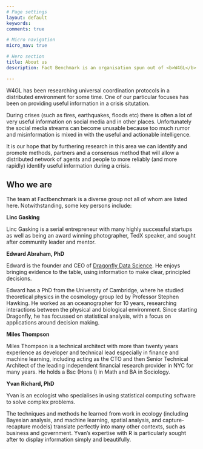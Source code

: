 ```yaml
---
# Page settings
layout: default
keywords:
comments: true

# Micro navigation
micro_nav: true

# Hero section
title: About us
description: Fact Benchmark is an organisation spun out of <b>W4GL</b> which is as an organisation doing research into resilient coordination protocols in distributed, unreliable environments. We are currently taking legal advice as to the best way to incorporate as an independent non profit foundation for this project.

---
```


W4GL has been researching universal coordination protocols in a distributed environment for some time. One of our particular focuses has been on providing useful information in a crisis situtation. 

During crises (such as fires, earthquakes, floods etc) there is often a lot of very useful information on social media and in other places. Unfortunately the social media streams can become unusable because too much rumor and misinformation is mixed in with the useful and actionable intelligence.

It is our hope that by furthering research in this area we can identify and promote methods, partners and a consensus method that will allow a distributed network of agents and people to more reliably (and more rapidly) identify useful information during a crisis. 

## Who we are

The team at Factbenchmark is a diverse group not all of whom are listed here. Notwithstanding, some key persons include: 

**Linc Gasking**

Linc Gasking is a serial entrepreneur with many highly successful startups as well as being an award winning photographer, TedX speaker, and sought after community leader and mentor.

**Edward Abraham, PhD**

Edward is the founder and CEO of <a href="https://www.dragonfly.co.nz">Dragonfly Data Science</a>. He enjoys bringing evidence to the table, using information to make clear, principled decisions.

Edward has a PhD from the University of Cambridge, where he studied theoretical physics in the cosmology group led by Professor Stephen Hawking. He worked as an oceanographer for 10 years, researching interactions between the physical and biological environment. Since starting Dragonfly, he has focussed on statistical analysis, with a focus on applications around decision making. 

**Miles Thompson**

Miles Thompson is a technical architect with more than twenty years experience as developer and technical lead especially in finance and machine learning, including acting as the CTO and then Senior Technical Architect of the leading independent financial research provider in NYC for many years. He holds a Bsc (Hons I) in Math and BA in Sociology.

**Yvan Richard, PhD**

Yvan is an ecologist who specialises in using statistical computing software  to solve complex problems.

The techniques and methods he learned from work in ecology (including Bayesian analysis, and machine learning, spatial analysis, and capture-recapture models) translate perfectly into many other contexts, such as business and government. Yvan’s expertise with R is particularly sought after to display information simply and beautifully.


